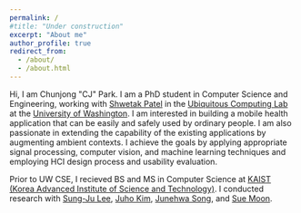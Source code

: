```yaml
---
permalink: /
#title: "Under construction"
excerpt: "About me"
author_profile: true
redirect_from: 
  - /about/
  - /about.html
---
```


Hi, I am Chunjong "CJ" Park. I am a PhD student in Computer Science and Engineering, working with <a href="https://homes.cs.washington.edu/~shwetak/">Shwetak Patel</a> in the <a href="https://ubicomplab.cs.washington.edu">Ubiquitous Computing Lab</a> at the <a href="https://www.cs.washington.edu/">University of Washington</a>. I am interested in building a mobile health application that can be easily and safely used by ordinary people. I am also passionate in extending the capability of the existing applications by augmenting ambient contexts. I achieve the goals by applying appropriate signal processing, computer vision, and machine learning techniques and employing HCI design process and usability evaluation.

Prior to UW CSE, I recieved BS and MS in Computer Science at <a href="http://cs.kaist.ac.kr/">KAIST (Korea Advanced Institute of Science and Technology)</a>. I conducted research with <a href="https://sites.google.com/site/wewantsj/">Sung-Ju Lee</a>, <a href="https://juhokim.com/">Juho Kim</a>, <a href="https://nclab.kaist.ac.kr/professor_page.html">Junehwa Song</a>, and <a href="http://an.kaist.ac.kr/~sbmoon/">Sue Moon</a>.
